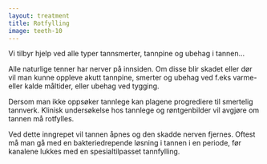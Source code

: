 ```yaml
---
layout: treatment
title: Rotfylling
image: teeth-10
---
```


Vi tilbyr hjelp ved alle typer tannsmerter, tannpine og ubehag i tannen...

<!--more-->

Alle naturlige tenner har nerver på innsiden. Om disse blir skadet eller dør vil
man kunne oppleve akutt tannpine, smerter og ubehag ved f.eks varme- eller kalde
måltider, eller ubehag ved tygging.

Dersom man ikke oppsøker tannlege kan plagene progrediere til smertelig
tannverk. Klinisk undersøkelse hos tannlege og røntgenbilder vil avgjøre om
tannen må rotfylles.

Ved dette inngrepet vil tannen åpnes og den skadde nerven fjernes. Oftest må man
gå med en bakteriedrepende løsning i tannen i en periode, før kanalene lukkes
med en spesialtilpasset tannfylling.
